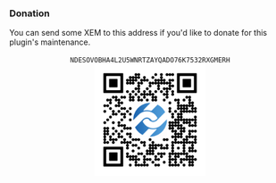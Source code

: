 ### Donation

You can send some XEM to this address if you'd like to donate for this plugin's maintenance.

<p align="center">
<code>NDESOVOBHA4L2U5WNRTZAYQADO76K7532RXGMERH</code>
<br/>
<img src="screenshots/NDESOVOBHA4L2U5WN.png" width="200"/>
</p>